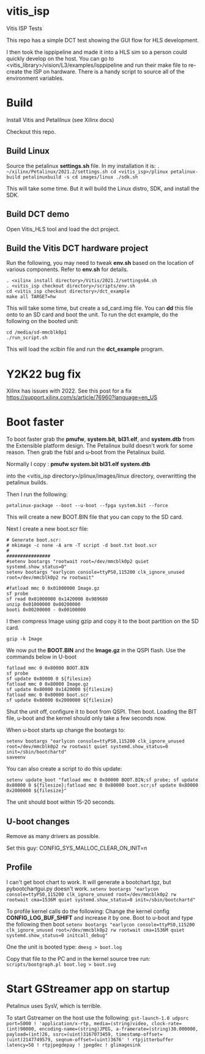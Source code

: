 # vitis_isp
Vitis ISP Tests

This repo has a simple DCT test showing the GUI flow for HLS development.

I then took the isppipeline and made it into a HLS sim so a person could
quickly develop on the host. You can go to <vitis_library>/vision/L3/examples/isppipeline
and run their make file to re-create the ISP on hardware. There is a handy
script to source all of the environment variables.

# Build
Install Vitis and Petalilnux (see Xilinx docs)

Checkout this repo.

## Build Linux
Source the petalinux **settings.sh** file. In my installation it is:
`
. ~/xilinx/Petalinux/2021.2/settings.sh
cd <vitis_isp>/plinux
petalinux-build
petalinuxbuild -s
cd images/linux
./sdk.sh
`

This will take some time. But it will build the Linux distro, SDK, and install the SDK.

## Build DCT demo
Open Vitis_HLS tool and load the dct project.

## Build the Vitis DCT hardware project
Run the following, you may need to tweak **env.sh** based on the location of
various components. Refer to **env.sh** for details.

```
. <xilinx install directory>/Vitis/2021.2/settings64.sh
. <vitis_isp checkout directory>/scripts/env.sh
cd <vitis_isp checkout directory>/dct_example
make all TARGET=hw
```

This will take some time, but create a sd_card.img file. You can **dd** this
file onto to an SD card and boot the unit. To run the dct example, do the
following on the booted unit:
```
cd /media/sd-mmcblk0p1
./run_script.sh
```

This will load the xclbin file and run the **dct_example** program.

# Y2K22 bug fix
Xilinx has issues with 2022. See this post for a fix
https://support.xilinx.com/s/article/76960?language=en_US


# Boot faster
To boot faster grab the **pmufw**, **system.bit**, **bl31.elf**, and
**system.dtb** from the Extensible platform design.
The Petalinux build doesn't work for some reason.
Then grab the fsbl and u-boot from the Petalinux build.

Normally I copy :
**pmufw**
**system.bit**
**bl31.elf**
**system.dtb**

into the <vitis_isp directory>/plinux/images/linux directory, overwritting
the petalinux builds.

Then I run the following:
```
petalinux-package --boot --u-boot --fpga system.bit --force
```

This will create a new BOOT.BIN file that you can copy to the SD card.

Next I create a new boot.scr file:

```
# Generate boot.scr:
# mkimage -c none -A arm -T script -d boot.txt boot.scr
#
################
#setenv bootargs "rootwait root=/dev/mmcblk0p2 quiet systemd.show_status=0"
setenv bootargs "earlycon console=ttyPS0,115200 clk_ignore_unused root=/dev/mmcblk0p2 rw rootwait"

#fatload mmc 0 0x01000000 Image.gz
sf probe
sf read 0x01000000 0x1420000 0x989680
unzip 0x01000000 0x00200000
booti 0x00200000 - 0x00100000
```

I then compress Image using gzip and copy it to the boot partition on the SD
card.
```
gzip -k Image
```

We now put the **BOOT.BIN** and the **Image.gz** in the QSPI flash. Use
the commands below in U-boot
```
fatload mmc 0 0x80000 BOOT.BIN
sf probe
sf update 0x80000 0 ${filesize}
fatload mmc 0 0x80000 Image.gz
sf update 0x80000 0x1420000 ${filesize}
fatload mmc 0 0x80000 boot.scr
sf update 0x80000 0x2000000 ${filesize}
```

Shut the unit off, configure it to boot from QSPI. Then boot. Loading the
BIT file, u-boot and the kernel should only take a few seconds now.

When u-boot starts up change the bootargs to:
```
setenv bootargs "earlycon console=ttyPS0,115200 clk_ignore_unused root=/dev/mmcblk0p2 rw rootwait quiet systemd.show_status=0 init=/sbin/bootchartd"
saveenv
```

You can also create a script to do this update:
```
setenv update_boot "fatload mmc 0 0x80000 BOOT.BIN;sf probe; sf update 0x80000 0 ${filesize};fatload mmc 0 0x80000 boot.scr;sf update 0x80000 0x2000000 ${filesize}"
```

The unit should boot within 15-20 seconds.

## U-boot changes
Remove as many drivers as possible.

Set this guy:
CONFIG_SYS_MALLOC_CLEAR_ON_INIT=n

## Profile

I can't get boot chart to work. It will generate a bootchart.tgz, but pybootchartgui.py doesn't work.
`setenv bootargs "earlycon console=ttyPS0,115200 clk_ignore_unused root=/dev/mmcblk0p2 rw rootwait cma=1536M quiet systemd.show_status=0 init=/sbin/bootchartd"`


To profile kernel calls do the following:
Change the kernel config **CONFIG_LOG_BUF_SHIFT** and increase it by one.
Boot to u-boot and type the following then boot
`setenv bootargs "earlycon console=ttyPS0,115200 clk_ignore_unused root=/dev/mmcblk0p2 rw rootwait cma=1536M quiet systemd.show_status=0 initcall_debug"`

One the unit is booted type:
`dmesg > boot.log`

Copy that file to the PC and in the kernel source tree run:
`scripts/bootgraph.pl boot.log > boot.svg`

# Start GStreamer app on startup
Petalinux uses SysV, which is terrible.

To start Gstreamer on the host use the following:
`gst-launch-1.0 udpsrc port=5000 ! 'application/x-rtp, media=(string)video, clock-rate=(int)90000, encoding-name=(string)JPEG, a-framerate=(string)30.000000, payload=(int)26, ssrc=(uint)3167073459, timestamp-offset=(uint)2147749579, seqnum-offset=(uint)3676' ! rtpjitterbuffer latency=50 ! rtpjpegdepay ! jpegdec ! glimagesink`

